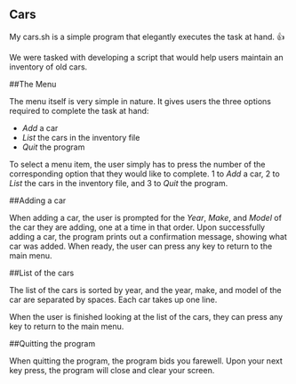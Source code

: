 ## Cars

My cars.sh is a simple program that elegantly executes the task at hand. :+1:

We were tasked with developing a script that would help users maintain an inventory of old cars.

##The Menu

The menu itself is very simple in nature.  It gives users the three options required to complete the task at hand:

* _Add_ a car
* _List_ the cars in the inventory file
* _Quit_ the program

To select a menu item, the user simply has to press the number of the corresponding option that they would like to complete.  1 to _Add_ a car, 2 to _List_ the cars in the inventory file, and 3 to _Quit_ the program.

##Adding a car

When adding a car, the user is prompted for the *Year*, *Make*, and *Model* of the car they are adding, one at a time in that order.  Upon successfully adding a car, the program prints out a confirmation message, showing what car was added.  When ready, the user can press any key to return to the main menu.

##List of the cars

The list of the cars is sorted by year, and the year, make, and model of the car are separated by spaces.  Each car takes up one line.

When the user is finished looking at the list of the cars, they can press any key to return to the main menu.

##Quitting the program

When quitting the program, the program bids you farewell.  Upon your next key press, the program will close and clear your screen.
